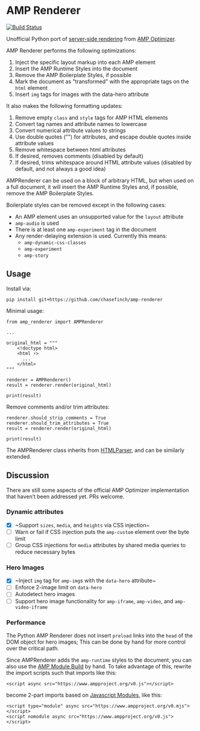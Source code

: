 # AMP Renderer

[![Build Status](https://travis-ci.com/chasefinch/amp-renderer.svg?branch=master)](https://travis-ci.com/chasefinch/amp-renderer)

Unofficial Python port of [server-side rendering](https://amp.dev/documentation/guides-and-tutorials/optimize-and-measure/amp-optimizer-guide/explainer/?format=websites) from [AMP Optimizer](https://github.com/ampproject/amp-toolbox/tree/main/packages/optimizer).

AMP Renderer performs the following optimizations:
1. Inject the specific layout markup into each AMP element
2. Insert the AMP Runtime Styles into the document
3. Remove the AMP Boilerplate Styles, if possible
4. Mark the document as "transformed" with the appropriate tags on the `html` element
5. Insert `img` tags for images with the data-hero attribute

It also makes the following formatting updates:
1. Remove empty `class` and `style` tags for AMP HTML elements
2. Convert tag names and attribute names to lowercase
3. Convert numerical attribute values to strings
4. Use double quotes ("") for attributes, and escape double quotes inside attribute values
5. Remove whitespace between html attributes
6. If desired, removes comments (disabled by default)
7. If desired, trims whitespace around HTML attribute values (disabled by default, and not always a good idea)

AMPRenderer can be used on a block of arbitrary HTML, but when used on a full document, it will insert the AMP Runtime Styles and, if possible, remove the AMP Boilerplate Styles.

Boilerplate styles can be removed except in the following cases:
- An AMP element uses an unsupported value for the `layout` attribute
- `amp-audio` is used
- There is at least one `amp-experiment` tag in the document
- Any render-delaying extension is used. Currently this means:
  - `amp-dynamic-css-classes`
  - `amp-experiment`
  - `amp-story`

## Usage

Install via:
	
	pip install git+https://github.com/chasefinch/amp-renderer

Minimal usage:

	from amp_renderer import AMPRenderer

	...

	original_html = """
	    <!doctype html>
	    <html ⚡>
	      ...
	    </html>
	"""

	renderer = AMPRenderer()
	result = renderer.render(original_html)

	print(result)


Remove comments and/or trim attributes:

	renderer.should_strip_comments = True
	renderer.should_trim_attributes = True
	result = renderer.render(original_html)

	print(result)


The AMPRenderer class inherits from [HTMLParser](https://docs.python.org/3/library/html.parser.html), and can be similarly extended.

## Discussion

There are still some aspects of the official AMP Optimizer implementation that haven’t been addressed yet. PRs welcome.

### Dynamic attributes
- [x] ~Support `sizes`, `media`, and `heights` via CSS injection~
- [ ] Warn or fail if CSS injection puts the `amp-custom` element over the byte limit
- [ ] Group CSS injections for `media` attributes by shared media queries to reduce necessary bytes

### Hero Images
- [x] ~Inject `img` tag for `amp-img`s with the `data-hero` attribute~
- [ ] Enforce 2-image limit on `data-hero`
- [ ] Autodetect hero images
- [ ] Support hero image functionality for `amp-iframe`, `amp-video`, and `amp-video-iframe`

### Performance

The Python AMP Renderer does not insert `preload` links into the `head` of the DOM object for hero images; This can be done by hand for more control over the critical path.

Since AMPRenderer adds the `amp-runtime` styles to the document, you can also use the [AMP Module Build](https://amp.dev/documentation/guides-and-tutorials/optimize-and-measure/amp-optimizer-guide/explainer/?format=websites#amp-module-build-(coming-soon)) by hand. To take advantage of this, rewrite the import scripts such that imports like this:

	<script async src="https://www.ampproject.org/v0.js"></script>

become 2-part imports based on [Javascript Modules](https://v8.dev/features/modules#browser), like this:

	<script type="module" async src="https://www.ampproject.org/v0.mjs"></script>
	<script nomodule async src="https://www.ampproject.org/v0.js"></script> 
